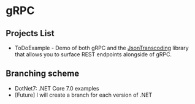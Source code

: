 # gRPC

## Projects List
- ToDoExample - Demo of both gRPC and the [JsonTranscoding](https://learn.microsoft.com/en-us/aspnet/core/grpc/json-transcoding?view=aspnetcore-7.0#http-protocol&WT.mc_id=DX-MVP-5004571) library that allows you to surface REST endpoints alongside of gRPC. 

## Branching scheme
- DotNet7: .NET Core 7.0 examples
- [Future] I will create a branch for each version of .NET 